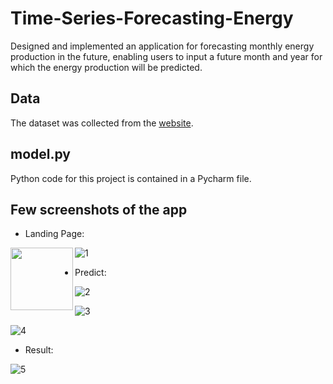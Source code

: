 # Time-Series-Forecasting-Energy
Designed and implemented an application for forecasting monthly energy production in the future, enabling users to input a future month and year for which the energy production will be predicted.

## Data
The dataset was collected from the [website](https://fred.stlouisfed.org/series/IPUTIL).
 
## model.py
Python code for this project is contained in a Pycharm file. 

## Few screenshots of the app

* Landing Page:
<img align="left" width="100" height="100" src="[https://picsum.photos](https://github.com/Anju-Anne-Varghese1/Time-Series-Forecasting-Energy/assets/137760122/f5f68875-d33c-4995-bce3-b88f28c5a38d)/100/100">
  
  ![1](https://github.com/Anju-Anne-Varghese1/Time-Series-Forecasting-Energy/assets/137760122/f5f68875-d33c-4995-bce3-b88f28c5a38d)

* Predict:
  
 ![2](https://github.com/Anju-Anne-Varghese1/Time-Series-Forecasting-Energy/assets/137760122/86af83fe-5ad0-4472-9a82-c2bccdd76b3c)

 ![3](https://github.com/Anju-Anne-Varghese1/Time-Series-Forecasting-Energy/assets/137760122/427d9153-83ed-419f-b636-c8a6f9e0ffb6)

 ![4](https://github.com/Anju-Anne-Varghese1/Time-Series-Forecasting-Energy/assets/137760122/5a75a190-3acd-4707-aef0-1857f6547ffd)

* Result:
  
 ![5](https://github.com/Anju-Anne-Varghese1/Time-Series-Forecasting-Energy/assets/137760122/6dd9aa4e-c6d5-4241-9bf9-576f075d8bad)



